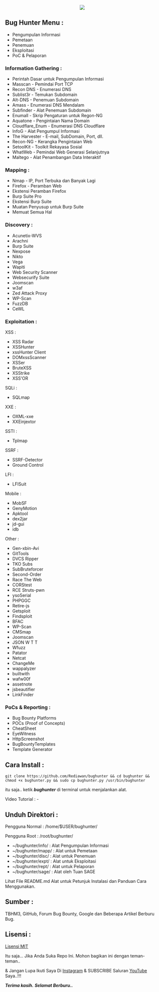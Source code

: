 <p align="center"><img src="https://github.com/Rediawan/bughunter/blob/main/logo.png?raw=true" /></p>

## Bug Hunter Menu :

- Pengumpulan Informasi
- Pemetaan
- Penemuan
- Eksploitasi
- PoC & Pelaporan

### Information Gathering :

- Perintah Dasar untuk Pengumpulan Informasi
- Masscan - Pemindai Port TCP
- Recon DNS - Enumerasi DNS
- Sublist3r - Temukan Subdomain
- Alt-DNS - Penemuan Subdomain
- Amass - Enumerasi DNS Mendalam
- Subfinder - Alat Penemuan Subdomain
- Enumall - Skrip Pengaturan untuk Regon-NG
- Aquatone - Pengintaian Nama Domain
- Cloudflare_Enum - Enumerasi DNS Cloudflare
- InfoG - Alat Pengumpul Informasi
- The Harvester - E-mail, SubDomain, Port, dll.
- Recon-NG - Kerangka Pengintaian Web
- SetoolKit - Toolkit Rekayasa Sosial
- WhatWeb - Pemindai Web Generasi Selanjutnya
- Maltego - Alat Penambangan Data Interaktif
    
### Mapping :     
    
- Nmap - IP, Port Terbuka dan Banyak Lagi
- Firefox - Peramban Web
- Ekstensi Peramban Firefox
- Burp Suite Pro
- Ekstensi Burp Suite
- Muatan Penyusup untuk Burp Suite
- Memuat Semua Hal
    
### Discovery :
    
- Acunetix-WVS
- Arachni
- Burp Suite
- Nexpose
- Nikto
- Vega
- Wapiti
- Web Security Scanner
- Websecurify Suite
- Joomscan
- w3af
- Zed Attack Proxy
- WP-Scan
- FuzzDB
- CeWL

### Exploitation :

XSS :
- XSS Radar
- XSSHunter
- xssHunter Client
- DOMxssScanner
- XSSer
- BruteXSS
- XSStrike
- XSS'OR
            
SQLi :  
- SQLmap

XXE : 
- OXML-xxe
- XXEinjextor

SSTI :
- Tplmap

SSRF :
- SSRF-Detector
- Ground Control

LFI :
- LFISuit

Mobile :
- MobSF
- GenyMotion
- Apktool
- dex2jar
- jd-gui
- idb

Other : 
- Gen-xbin-Avi
- GitTools
- DVCS Ripper
- TKO Subs
- SubBruteforcer
- Second-Order
- Race The Web
- CORStest
- RCE Struts-pwn
- ysoSerial
- PHPGGC
- Retire-js
- Getsploit
- Findsploit
- BFAC
- WP-Scan
- CMSmap
- Joomscan
- JSON W T T
- Wfuzz
- Patator
- Netcat
- ChangeMe
- wappalyzer
- builtwith
- wafw00f
- assetnote
- jsbeautifier
- LinkFinder

### PoCs & Reporting :

- Bug Bounty Platforms
- POCs (Proof of Concepts)
- CheatSheet
- EyeWitness
- HttpScreenshot
- BugBountyTemplates
- Template Generator

## Cara Install :

```git clone https://github.com/Rediawan/bughunter && cd bughunter && chmod +x bughunter.py && sudo cp bughunter.py /usr/bin/bughunter```

itu saja.. ketik ***bughunter*** di terminal untuk menjalankan alat.

Video Tutorial : -

## Unduh Direktori :
   
Pengguna Normal : /home/$USER/bughunter/

Pengguna Root : /root/bughunter/

- ~/bughunter/info/ : Alat Pengumpulan Informasi
- ~/bughunter/mapp/ : Alat untuk Pemetaan
- ~/bughunter/disc/ : Alat untuk Penemuan
- ~/bughunter/expt/ : Alat untuk Eksploitasi
- ~/bughunter/rept/ : Alat untuk Pelaporan
- ~/bughunter/sage/ : Alat oleh Tuan SAGE

Lihat File README.md Alat untuk Petunjuk Instalasi dan Panduan Cara Menggunakan.

## Sumber :

TBHM3, GitHub, Forum Bug Bounty, Google dan Beberapa Artikel Berburu Bug.

## Lisensi :

[Lisensi MIT](-)

Itu saja... Jika Anda Suka Repo Ini. Mohon bagikan ini dengan teman-teman..

& Jangan Lupa Ikuti Saya Di [Instagram](-)
& SUBSCRIBE Saluran [YouTube](-) Saya..!!!

***Terima kasih.***
***Selamat Berburu..***
